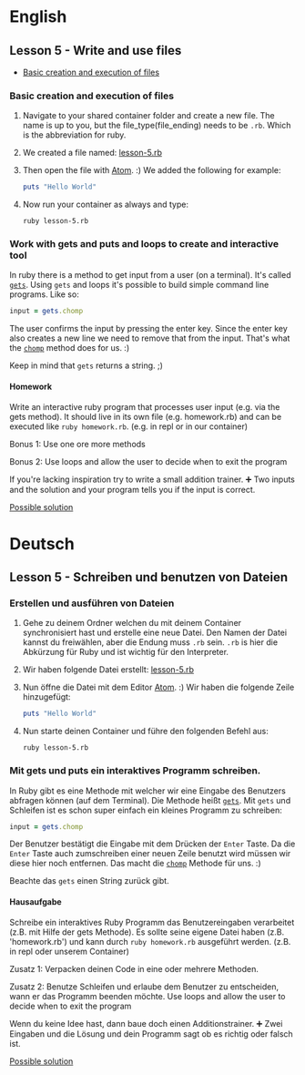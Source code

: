 # English

## Lesson 5 - Write and use files

- [Basic creation and execution of files](#basic-creation-and-execution-of-files)

### Basic creation and execution of files

1. Navigate to your shared container folder and create a new file. The name is up to you, but the file_type(file_ending) needs to be `.rb`.
   Which is the abbreviation for ruby.

2. We created a file named: [lesson-5.rb](/lessons/examples/lesson-5.rb)

3. Then open the file with [Atom](https://atom.io). :)
   We added the following for example:
   ```ruby
   puts "Hello World"
   ```

4. Now run your container as always and type:
   ```shell
   ruby lesson-5.rb
   ```
   
### Work with gets and puts and loops to create and interactive tool

In ruby there is a method to get input from a user (on a terminal). It's called [`gets`](https://rubyapi.org/2.7/o/kernel#method-i-gets).
Using `gets` and loops it's possible to build simple command line programs. Like so:

```ruby
input = gets.chomp
```

The user confirms the input by pressing the enter key. Since the enter key also creates a new line we need to remove that from the input. That's what the [`chomp`](https://rubyapi.org/2.7/o/string#method-i-chomp) method does for us. :)

Keep in mind that `gets` returns a string. ;)

#### Homework

Write an interactive ruby program that processes user input (e.g. via the gets method). It should live in its own file (e.g. homework.rb) and can be executed like `ruby homework.rb`. (e.g. in repl or in our container)

Bonus 1:
Use one ore more methods

Bonus 2:
Use loops and allow the user to decide when to exit the program

If you're lacking inspiration try to write a small addition trainer. ➕
Two inputs and the solution and your program tells you if the input is correct.

[Possible solution](/lessons/examples/lesson-5-calc.rb)

# Deutsch

## Lesson 5 - Schreiben und benutzen von Dateien

### Erstellen und ausführen von Dateien

1. Gehe zu deinem Ordner welchen du mit deinem Container synchronisiert hast und erstelle eine neue Datei. Den Namen der Datei kannst du freiwählen, aber die Endung muss `.rb` sein. `.rb` is hier die Abkürzung für Ruby und ist wichtig für den Interpreter.

2. Wir haben folgende Datei erstellt: [lesson-5.rb](/lessons/examples/lesson-5.rb)

3. Nun öffne die Datei mit dem Editor [Atom](https://atom.io). :)
   Wir haben die folgende Zeile hinzugefügt:
   ```ruby
   puts "Hello World"
   ```

4. Nun starte deinen Container und führe den folgenden Befehl aus:
   ```shell
   ruby lesson-5.rb
   ```
   
### Mit gets und puts ein interaktives Programm schreiben.

In Ruby gibt es eine Methode mit welcher wir eine Eingabe des Benutzers abfragen können (auf dem Terminal). Die Methode heißt [`gets`](https://rubyapi.org/2.7/o/kernel#method-i-gets).
Mit `gets` und Schleifen ist es schon super einfach ein kleines Programm zu schreiben: 

```ruby
input = gets.chomp
```

Der Benutzer bestätigt die Eingabe mit dem Drücken der `Enter` Taste. Da die `Enter` Taste auch zumschreiben einer neuen Zeile benutzt wird müssen wir diese hier noch entfernen. Das macht die [`chomp`](https://rubyapi.org/2.7/o/string#method-i-chomp) Methode für uns. :)

Beachte das `gets` einen String zurück gibt.

#### Hausaufgabe

Schreibe ein interaktives Ruby Programm das Benutzereingaben verarbeitet (z.B. mit Hilfe der gets Methode). Es sollte seine eigene Datei haben (z.B. 'homework.rb') und kann durch `ruby homework.rb` ausgeführt werden. (z.B. in repl oder unserem Container)

Zusatz 1:
Verpacken deinen Code in eine oder mehrere Methoden.

Zusatz 2:
Benutze Schleifen und erlaube dem Benutzer zu entscheiden, wann er das Programm beenden möchte.
Use loops and allow the user to decide when to exit the program

Wenn du keine Idee hast, dann baue doch einen Additionstrainer. ➕
Zwei Eingaben und die Lösung und dein Programm sagt ob es richtig oder falsch ist.
  
[Possible solution](/lessons/examples/lesson-5-calc.rb)
